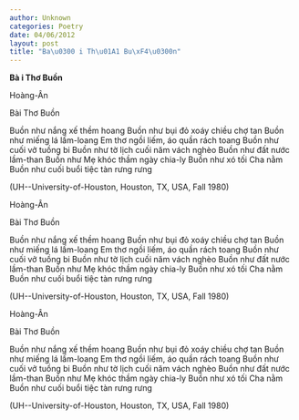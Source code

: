 ```yaml
---
author: Unknown
categories: Poetry
date: 04/06/2012
layout: post
title: "Ba\u0300 i Th\u01A1 Bu\xF4\u0300n"
---
```


**Bà i Thơ Buồn**

Hoàng-Ân

Bài Thơ Buồn

Buồn như nắng xế thềm hoang
Buồn như bụi đỏ xoáy chiều chợ tan
Buồn như miếng lá lấm-loang
Em thơ ngồi liếm, áo quần rách toang
Buồn như cuối vở tuồng bi
Buồn như tờ lịch cuối năm vách nghèo
Buồn như đất nước lầm-than
Buồn như Mẹ khóc thầm ngày chia-ly
Buồn như xó tối Cha nằm
Buồn như cuối buổi tiệc tàn rưng rưng

(UH--University-of-Houston,
 Houston, TX, USA, Fall 1980)

Hoàng-Ân

Bài Thơ Buồn

Buồn như nắng xế thềm hoang
Buồn như bụi đỏ xoáy chiều chợ tan
Buồn như miếng lá lấm-loang
Em thơ ngồi liếm, áo quần rách toang
Buồn như cuối vở tuồng bi
Buồn như tờ lịch cuối năm vách nghèo
Buồn như đất nước lầm-than
Buồn như Mẹ khóc thầm ngày chia-ly
Buồn như xó tối Cha nằm
Buồn như cuối buổi tiệc tàn rưng rưng

(UH--University-of-Houston,
 Houston, TX, USA, Fall 1980)

Hoàng-Ân

Bài Thơ Buồn

Buồn như nắng xế thềm hoang
Buồn như bụi đỏ xoáy chiều chợ tan
Buồn như miếng lá lấm-loang
Em thơ ngồi liếm, áo quần rách toang
Buồn như cuối vở tuồng bi
Buồn như tờ lịch cuối năm vách nghèo
Buồn như đất nước lầm-than
Buồn như Mẹ khóc thầm ngày chia-ly
Buồn như xó tối Cha nằm
Buồn như cuối buổi tiệc tàn rưng rưng

(UH--University-of-Houston,
 Houston, TX, USA, Fall 1980)
